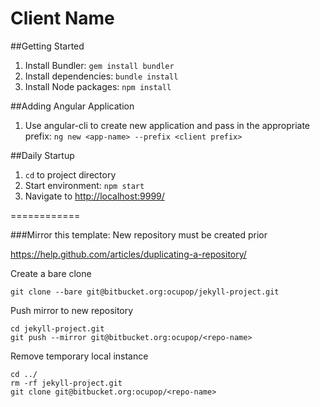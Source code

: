 Client Name
================

##Getting Started
1. Install Bundler: `gem install bundler`
2. Install dependencies: `bundle install`
3. Install Node packages: `npm install`

##Adding Angular Application
1. Use angular-cli to create new application and pass in the appropriate prefix: `ng new <app-name> --prefix <client prefix>`

##Daily Startup
1. `cd` to project directory
2. Start environment: `npm start`
3. Navigate to [http://localhost:9999/](http://localhost:9999/)


============

###Mirror this template:
New repository must be created prior

https://help.github.com/articles/duplicating-a-repository/

Create a bare clone

`git clone --bare git@bitbucket.org:ocupop/jekyll-project.git`

Push mirror to new repository

```
cd jekyll-project.git
git push --mirror git@bitbucket.org:ocupop/<repo-name>
```

Remove temporary local instance

``` 
cd ../
rm -rf jekyll-project.git
git clone git@bitbucket.org:ocupop/<repo-name>
```